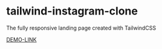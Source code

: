 # tailwind-instagram-clone

The fully responsive landing page created with TailwindCSS

[DEMO-LINK](https://denysdev1.github.io/tailwind-instagram-clone/)
